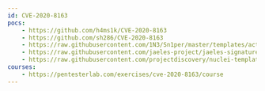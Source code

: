 ```yaml
---
id: CVE-2020-8163
pocs:
    - https://github.com/h4ms1k/CVE-2020-8163
    - https://github.com/sh286/CVE-2020-8163
    - https://raw.githubusercontent.com/1N3/Sn1per/master/templates/active/CVE-2020-8163_-_Rails_5.0.1_Remote_Code_Execution.sh
    - https://raw.githubusercontent.com/jaeles-project/jaeles-signatures/master/cves/rails-rce-cve-2020-8163.yaml
    - https://raw.githubusercontent.com/projectdiscovery/nuclei-templates/master/cves/CVE-2020-8163.yaml
courses:
    - https://pentesterlab.com/exercises/cve-2020-8163/course
---
```

